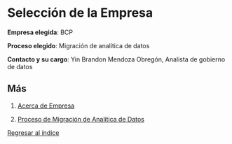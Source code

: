 # Selección de la Empresa

**Empresa elegida**: BCP

**Proceso elegido**: Migración de analítica de datos

**Contacto y su cargo**: Yin Brandon Mendoza Obregón, Analista de gobierno de datos

## Más

1. [Acerca de Empresa](acerca_empresa.md)

2. [Proceso de Migración de Analítica de Datos](descripcion_proceso.md)


[Regresar al índice](../README.md)